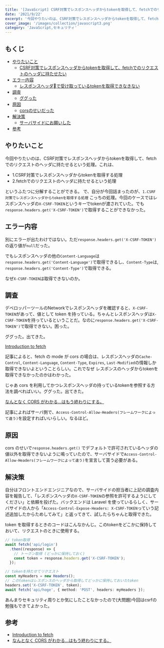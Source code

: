 ```yaml
---
title: '[JavaScript] CSRF対策でレスポンスヘッダからtokenを取得して、fetchでのリクエストのヘッダに持たせたい'
date: '2021/9/22'
excerpt: '今回やりたいのは、CSRF対策でレスポンスヘッダからtokenを取得して、fetchでのリクエストのヘッダに持たせるという処理。これは、'
cover_image: '/images/collection/javascript3.png'
category: 'JavaScript,セキュリティ'
---
```


## もくじ
- <a href="#1">やりたいこと</a>
  - <a href="#1">CSRF対策でレスポンスヘッダからtokenを取得して、fetchでのリクエストのヘッダに持たせたい</a>
- <a href="#2">エラー内容</a>
  - <a href="#2">レスポンスヘッダで受け取っているtokenを取得できなきない</a>
- <a href="#3">調査</a>
  - <a href="#3">ググった</a>
- <a href="#4">原因</a>
  - <a href="#4">corsのせいだった</a>
- <a href="#5">解決策</a>
  - <a href="#5">サーバサイドにお願いした</a>
- <a href="#6">参考</a>

<a id="1"></a>

## やりたいこと
今回やりたいのは、CSRF対策でレスポンスヘッダからtokenを取得して、fetchでのリクエストのヘッダに持たせるという処理。これは、

- 1.CSRF対策でレスポンスヘッダからtokenを取得する処理
- 2.fetchでのリクエストのヘッダに持たせるという処理

というふたつに分解することができる。
で、自分が今回詰まったのが、`1.CSRF対策でレスポンスヘッダからtokenを取得する処理` こっちの処理。今回のケースではレスポンスヘッダの`X-CSRF-TOKEN`というキーでtokenが渡されていた。でも`response.headers.get('X-CSRF-TOKEN')`で取得することができなかった。

<a id="2"></a>

## エラー内容
別にエラーが出たわけではない。ただ`response.headers.get('X-CSRF-TOKEN')`の返り値が`null`だった。

でもレスポンスヘッダの他の`Content-Language`は`response.headers.get('Content-Language')`で取得できるし、`Content-Type`は, `response.headers.get('Content-Type')`で取得できる。

なぜ`X-CSRF-TOKEN`は取得できないのか。

<a id="3"></a>

## 調査
デベロッパーツールのNetworkでレスポンスヘッダを確認すると、`X-CSRF-TOKEN`があって、値として token を持っている。ちゃんとレスポンスヘッダは`X-CSRF-TOKEN`を持っているということだ。なのに`response.headers.get('X-CSRF-TOKEN')`で取得できない。困った。

ググった。出てきた。

[Introduction to fetch](https://developers.google.com/web/updates/2015/03/introduction-to-fetch#response_types)

記事によると、fetch の mode が cors の場合は、レスポンスヘッダの`Cache-Control`, `Content-Language`, `Content-Type`, `Expires`, `Last-Modified`の情報しか取得できないよということらしい。これでなぜ レスポンスのヘッダからtokenを取得できなかったのかはわかった。

じゃあ cors を利用してかつレスポンスヘッダの持っているtokenを参照する方法を調べればいい。ググった。出てきた。

[なんとなく CORS がわかる...はもう終わりにする。](https://qiita.com/att55/items/2154a8aad8bf1409db2b)

記事によればサーバ側で、`Access-Control-Allow-Headers(フレームワークによって違う)`を設定すればいいらしい。なるほど。

<a id="4"></a>

## 原因
cors のせいで`response.headers.get()` でデフォルトで許可されているヘッダの値以外を取得できないように鳴っていたので、サーバサイドで`Access-Control-Allow-Headers(フレームワークによって違う)`を宣言して貰う必要がある。

<a id="5"></a>

## 解決策
自分はフロントエンドエンジニアなので、サーバサイドの担当者に上記の調査内容を報告して、「レスポンスヘッダの`X-CSRF-TOKEN`の参照を許可するようにしてください」と依頼を投げた。バックエンドは Laravel を使っているらしく、サーバサイドの人から「`Access-Control-Expose-Headers: X-CSRF-TOKEN`っていう記述追加したからためしてみて」と返ってきて、試したらちゃんと取得できた。

token を取得するときのコードはこんなかんじ。このtokenをどこかに保持しておいて、リクエストのときに使用する。

```typescript
// token取得
await fetch('api/login')
  .then((response) => {
    // トークン取得 (どっかに保持しておく)
    const token = response.headers.get('X-CSRF-TOKEN');
  });

// tokenを持たせてリクエスト
const myHeaders = new Headers();
// このtokenはレスポンスのヘッダから取得してどっかに保持しておいたtoken
headers.set('X-CSRF-TOKEN', token);
await fetch('api/hoge', { method: 'POST', headers: myHeaders });

```

あんまりセキュリティ周りとか気にしたことなかったので(大問題)今回はcsrfの勉強もできてよかった。

<a id="6"></a>

## 参考
- [Introduction to fetch](https://developers.google.com/web/updates/2015/03/introduction-to-fetch#response_types)
- [なんとなく CORS がわかる...はもう終わりにする。](https://qiita.com/att55/items/2154a8aad8bf1409db2b)
